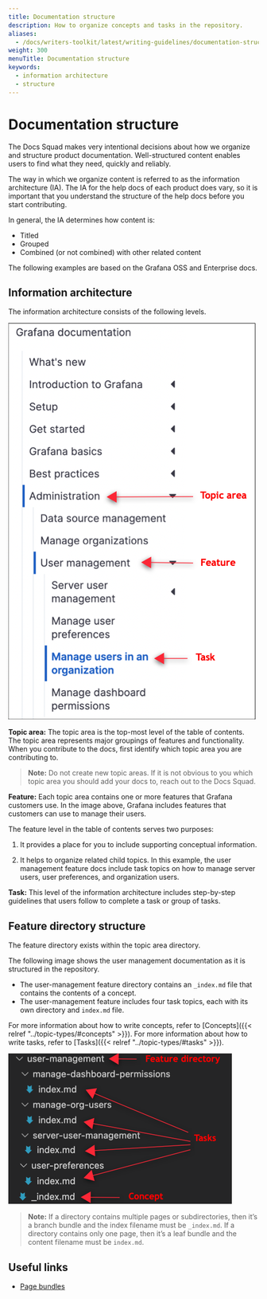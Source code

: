 ```yaml
---
title: Documentation structure
description: How to organize concepts and tasks in the repository.
aliases:
  - /docs/writers-toolkit/latest/writing-guidelines/documentation-structure/
weight: 300
menuTitle: Documentation structure
keywords:
  - information architecture
  - structure
---
```


# Documentation structure

The Docs Squad makes very intentional decisions about how we organize and structure product documentation. Well-structured content enables users to find what they need, quickly and reliably.

The way in which we organize content is referred to as the information architecture (IA). The IA for the help docs of each product does vary, so it is important that you understand the structure of the help docs before you start contributing.

In general, the IA determines how content is:
- Titled
- Grouped
- Combined (or not combined) with other related content

The following examples are based on the Grafana OSS and Enterprise docs.

## Information architecture

The information architecture consists of the following levels.

![Grafana table of contents](grafana-toc.png)

**Topic area:** The topic area is the top-most level of the table of contents. The topic area represents major groupings of features and functionality. When you contribute to the docs, first identify which topic area you are contributing to.

> **Note:** Do not create new topic areas. If it is not obvious to you which topic area you should add your docs to, reach out to the Docs Squad.

**Feature:** Each topic area contains one or more features that Grafana customers use. In the image above, Grafana includes features that customers can use to manage their users.

The feature level in the table of contents serves two purposes:

1. It provides a place for you to include supporting conceptual information.

1. It helps to organize related child topics. In this example, the user management feature docs include task topics on how to manage server users, user preferences, and organization users.

**Task:** This level of the information architecture includes step-by-step guidelines that users follow to complete a task or group of tasks.

## Feature directory structure
The feature directory exists within the topic area directory.

The following image shows the user management documentation as it is structured in the repository.

- The user-management feature directory contains an `_index.md` file that contains the contents of a concept.
- The user-management feature includes four task topics, each with its own directory and `index.md` file.

For more information about how to write concepts, refer to [Concepts]({{< relref "../topic-types/#concepts" >}}). For more information about how to write tasks, refer to [Tasks]({{< relref "../topic-types/#tasks" >}}).

![Feature directory structure](feature-directory.png)

> **Note:** If a directory contains multiple pages or subdirectories, then it’s a branch bundle and the index filename must be `_index.md`. If a directory contains only one page, then it’s a leaf bundle and the content filename must be `index.md`.

## Useful links

- [Page bundles](https://gohugo.io/content-management/page-bundles/)
